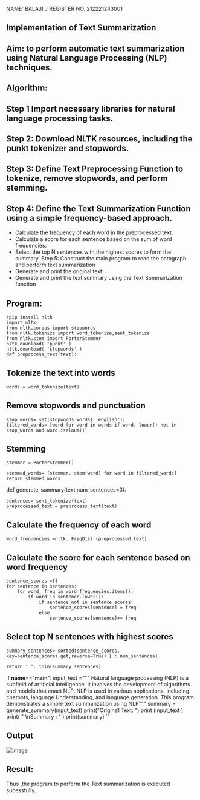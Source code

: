 NAME: BALAJI J
REGISTER NO. 212221243001
## Implementation of Text Summarization
## Aim: to perform automatic text summarization using Natural Language Processing (NLP) techniques.

## Algorithm:
## Step 1 Import necessary libraries for natural language processing tasks.
## Step 2: Download NLTK resources, including the punkt tokenizer and stopwords.
## Step 3: Define Text Preprocessing Function to tokenize, remove stopwords, and perform stemming.
## Step 4: Define the Text Summarization Function using a simple frequency-based approach.
- Calculate the frequency of each word in the preprocessed text.
- Calculate a score for each sentence based on the sum of word frequencies.
- Select the top N sentences with the highest scores to form the summary.
Step 5: Construct the main program to read the paragraph and perform text summarization
- Generate and print the original text.
- Generate and print the text summary using the Text Summarization function
## Program:
```
!pip install nltk
import nltk
from nltk.corpus import stopwords
from nltk.tokenize import word_tokenize,sent_tokenize
from nltk.stem import PorterStemmer
nltk.download( 'punkt' )
nltk.download( 'stopwords' )
def preprocess_text(text):
```
## Tokenize the text into words
	words = word_tokenize(text)
## Remove stopwords and punctuation
	stop_words= set(stopwords.words( 'english'))
	filtered_words= [word for word in words if word. lower() not in stop_words and word.isalnum()]

## Stemming
	stemmer = PorterStemmer()

	stemmed_words= [stemmer. stem(word) for word in filtered_words]
	return stemmed_words
def generate_summary(text,num_sentences=3):

	sentences= sent_tokenize(text)
	preprocessed_text = preprocess_text(text)
## Calculate the frequency of each word
	word_frequencies =nltk. FreqDist (preprocessed_text)

## Calculate the score for each sentence based on word frequency
	sentence_scores ={}
	for sentence in sentences:
		for word, freq in word_frequencies.items():
			if word in sentence.lower():
				if sentence not in sentence_scores:
					sentence_scores[sentence] = freq
				else:
					sentence_scores[sentence]+= freq
## Select top N sentences with highest scores
	summary_sentences= sorted(sentence_scores, key=sentence_scores.get,reverse=True) [ : num_sentences]

	return ' '. join(summary_sentences)
if __name__=="__main__":
	input_text ="""
	Natural language processing (NLP) is a subfield of artificial intelligence.
	It involves the development of algorithms and models that enact NLP.
	NLP is used in various applications, including chatbots, language Understanding, and language generation.
	This program demonstrates a simple text summarization using NLP"""
summary = generate_summary(input_text)
print("Origina1 Text: ")
print (input_text )
print( " \nSummary : " )
print(summary)
``
## Output
![image](https://github.com/user-attachments/assets/944831a2-edbd-432f-9d7c-2226f815a668)


## Result:
Thus ,the program to perform the Text summarization is executed sucessfully.
